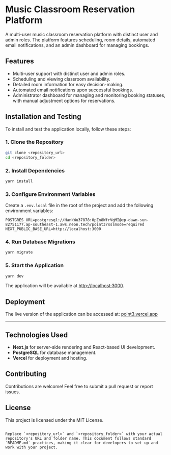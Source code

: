 # Music Classroom Reservation Platform

A multi-user music classroom reservation platform with distinct user and admin roles. The platform features scheduling, room details, automated email notifications, and an admin dashboard for managing bookings.

## Features

- Multi-user support with distinct user and admin roles.
- Scheduling and viewing classroom availability.
- Detailed room information for easy decision-making.
- Automated email notifications upon successful bookings.
- Administrator dashboard for managing and monitoring booking statuses, with manual adjustment options for reservations.

## Installation and Testing

To install and test the application locally, follow these steps:

### 1. Clone the Repository
```bash
git clone <repository_url>
cd <repository_folder>
```

### 2. Install Dependencies
```bash
yarn install
```

### 3. Configure Environment Variables
Create a `.env.local` file in the root of the project and add the following environment variables:
```env
POSTGRES_URL=postgresql://HankWu37878:0pZn8WfrVqMI@ep-dawn-sun-82751177.ap-southeast-1.aws.neon.tech/point3?sslmode=required
NEXT_PUBLIC_BASE_URL=http://localhost:3000
```

### 4. Run Database Migrations
```bash
yarn migrate
```

### 5. Start the Application
```bash
yarn dev
```

The application will be available at [http://localhost:3000](http://localhost:3000).

## Deployment

The live version of the application can be accessed at:
[point3.vercel.app](https://point3.vercel.app)

---

## Technologies Used

- **Next.js** for server-side rendering and React-based UI development.
- **PostgreSQL** for database management.
- **Vercel** for deployment and hosting.

## Contributing

Contributions are welcome! Feel free to submit a pull request or report issues.

## License

This project is licensed under the MIT License.
```

Replace `<repository_url>` and `<repository_folder>` with your actual repository's URL and folder name. This document follows standard `README.md` practices, making it clear for developers to set up and work with your project.
